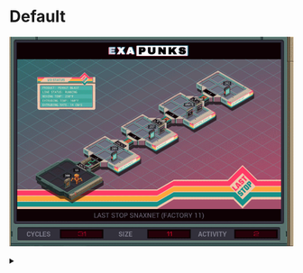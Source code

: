 # Default
![](default.gif)

<details><summary></summary>
<p>

```
GRAB 300
COPY F X
WIPE

@REP 2
LINK 800
@END

GRAB 237

MARK READ

TEST F = X
FJMP READ
SEEK -1
VOID F
```
</p>
</details>
